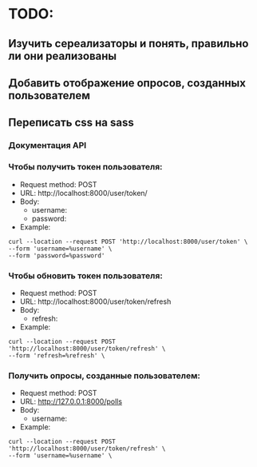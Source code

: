 # TODO:
## Изучить сереализаторы и понять, правильно ли они реализованы
## Добавить отображение опросов, созданных пользователем
## Переписать css на sass

### Документация API
### Чтобы получить токен пользователя:
* Request method: POST
* URL: http://localhost:8000/user/token/
* Body: 
    * username: 
    * password: 
* Example:
```
curl --location --request POST 'http://localhost:8000/user/token' \
--form 'username=%username' \
--form 'password=%password'
```

### Чтобы обновить токен пользователя:
* Request method: POST
* URL: http://localhost:8000/user/token/refresh
* Body: 
    * refresh: 
* Example:
```
curl --location --request POST 'http://localhost:8000/user/token/refresh' \
--form 'refresh=%refresh' \
```

### Получить опросы, созданные пользователем:
* Request method: POST
* URL: http://127.0.0.1:8000/polls
* Body: 
    * username: 
* Example:
```
curl --location --request POST 'http://localhost:8000/user/token/refresh' \
--form 'username=%username' \
```



